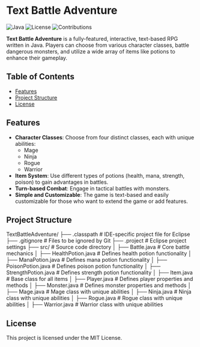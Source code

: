 # Text Battle Adventure

![Java](https://img.shields.io/badge/Java-11%2B-blue) 
![License](https://img.shields.io/badge/license-MIT-green)
![Contributions](https://img.shields.io/badge/contributions-welcome-brightgreen)

**Text Battle Adventure** is a fully-featured, interactive, text-based RPG written in Java. Players can choose from various character classes, battle dangerous monsters, and utilize a wide array of items like potions to enhance their gameplay.

## Table of Contents

- [Features](#features)
- [Project Structure](#project-structure)
- [License](#license)

## Features

- **Character Classes**: Choose from four distinct classes, each with unique abilities:
  - Mage
  - Ninja
  - Rogue
  - Warrior
- **Item System**: Use different types of potions (health, mana, strength, poison) to gain advantages in battles.
- **Turn-based Combat**: Engage in tactical battles with monsters.
- **Simple and Customizable**: The game is text-based and easily customizable for those who want to extend the game or add features.

## Project Structure

TextBattleAdventure/
├── .classpath              # IDE-specific project file for Eclipse
├── .gitignore              # Files to be ignored by Git
├── .project                # Eclipse project settings
├── src/                    # Source code directory
│   ├── Battle.java         # Core battle mechanics
│   ├── HealthPotion.java   # Defines health potion functionality
│   ├── ManaPotion.java     # Defines mana potion functionality
│   ├── PoisonPotion.java   # Defines poison potion functionality
│   ├── StrengthPotion.java # Defines strength potion functionality
│   ├── Item.java           # Base class for all items
│   ├── Player.java         # Defines player properties and methods
│   ├── Monster.java        # Defines monster properties and methods
│   ├── Mage.java           # Mage class with unique abilities
│   ├── Ninja.java          # Ninja class with unique abilities
│   ├── Rogue.java          # Rogue class with unique abilities
│   ├── Warrior.java        # Warrior class with unique abilities

## License

This project is licensed under the MIT License.


